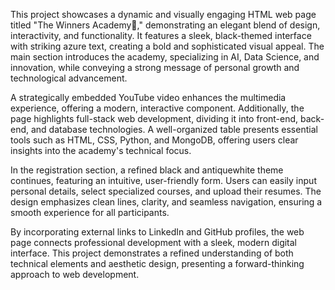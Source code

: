 This project showcases a dynamic and visually engaging HTML web page titled "The Winners Academy🚀," demonstrating an elegant blend of design, interactivity, and functionality. It features a sleek, black-themed interface with striking azure text, creating a bold and sophisticated visual appeal. The main section introduces the academy, specializing in AI, Data Science, and innovation, while conveying a strong message of personal growth and technological advancement. 

A strategically embedded YouTube video enhances the multimedia experience, offering a modern, interactive component. Additionally, the page highlights full-stack web development, dividing it into front-end, back-end, and database technologies. A well-organized table presents essential tools such as HTML, CSS, Python, and MongoDB, offering users clear insights into the academy's technical focus.

In the registration section, a refined black and antiquewhite theme continues, featuring an intuitive, user-friendly form. Users can easily input personal details, select specialized courses, and upload their resumes. The design emphasizes clean lines, clarity, and seamless navigation, ensuring a smooth experience for all participants.

By incorporating external links to LinkedIn and GitHub profiles, the web page connects professional development with a sleek, modern digital interface. This project demonstrates a refined understanding of both technical elements and aesthetic design, presenting a forward-thinking approach to web development.

